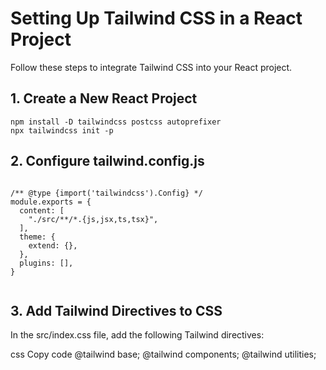 # Setting Up Tailwind CSS in a React Project

Follow these steps to integrate Tailwind CSS into your React project.

## 1. Create a New React Project

```
npm install -D tailwindcss postcss autoprefixer
npx tailwindcss init -p
```

## 2. Configure tailwind.config.js

```

/** @type {import('tailwindcss').Config} */
module.exports = {
  content: [
    "./src/**/*.{js,jsx,ts,tsx}",
  ],
  theme: {
    extend: {},
  },
  plugins: [],
}


```

## 3. Add Tailwind Directives to CSS

In the src/index.css file, add the following Tailwind directives:

css
Copy code
@tailwind base;
@tailwind components;
@tailwind utilities;
